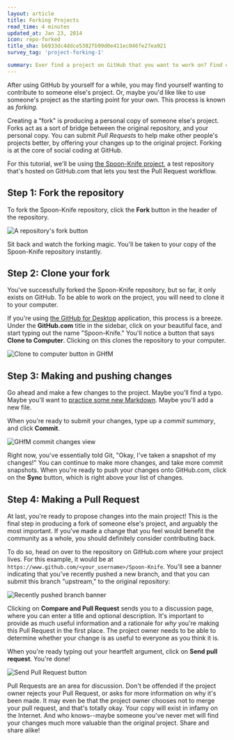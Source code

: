 ```yaml
---
layout: article
title: Forking Projects
read_time: 4 minutes
updated_at: Jan 23, 2014
icon: repo-forked
title_sha: b6933dc4ddce5382fb99d0e411ec046fe27ea921
survey_tag: 'project-forking-1'

summary: Ever find a project on GitHub that you want to work on? Find out how you can contribute with Forking.
---
```

<a id="contributing" title="Contributing to a project" class="toc-item"></a>
After using GitHub by yourself for a while, you may find yourself wanting to contribute to someone else's project. Or, maybe you'd like like to use someone's project as the starting point for your own. This process is known as *forking.*

Creating a "fork" is producing a personal copy of someone else's project. Forks act as a sort of bridge between the original repository, and your personal copy. You can submit *Pull Requests* to help make other people's projects better, by offering your changes up to the original project. Forking is at the core of social coding at GitHub.

For this tutorial, we'll be using [the Spoon-Knife project](https://github.com/octocat/Spoon-Knife), a test repository that's hosted on GitHub.com that lets you test the Pull Request workflow.

<a id="step-1" title="Step 1: Fork the repository" class="toc-item"></a>
## Step 1: Fork the repository

To fork the Spoon-Knife repository, click the **Fork** button in the header of the repository.

![A repository's fork button](https://github-images.s3.amazonaws.com/help/bootcamp/Bootcamp-Fork.png)

Sit back and watch the forking magic. You'll be taken to your copy of the Spoon-Knife repository instantly.

<a id="step-2" title="Step 2: Clone your fork" class="toc-item"></a>
## Step 2: Clone your fork

You've successfully forked the Spoon-Knife repository, but so far, it only exists on GitHub. To be able to work on the project, you will need to clone it to your computer.

If you're using [the GitHub for Desktop](http://guides.github.com/overviews/desktop) application, this process is a breeze. Under the **GitHub.com** title in the sidebar, click on your beautiful face, and start typing out the name "Spoon-Knife." You'll notice a button that says **Clone to Computer**. Clicking on this clones the repository to your computer.

![Clone to computer button in GHfM](https://github-images.s3.amazonaws.com/mac/sync/ghfm_clone_repo_locally.png)

<a id="step-3" title="Step 3: Making and pushing changes" class="toc-item"></a>
## Step 3: Making and pushing changes

Go ahead and make a few changes to the project. Maybe you'll find a typo. Maybe you'll want to [practice some new Markdown](http://guides.github.com/overviews/mastering-markdown/). Maybe you'll add a new file.

When you're ready to submit your changes, type up a *commit summary*, and click **Commit**.

![GHfM commit changes view](https://github-images.s3.amazonaws.com/mac/changes/changes-view-20130108-143933.jpg)

Right now, you've essentially told Git, "Okay, I've taken a snapshot of my changes!" You can continue to make more changes, and take more commit snapshots. When you're ready to push your changes onto GitHub.com, click on the **Sync** button, which is right above your list of changes.

<a id="step-4" title="Step 4: Making a Pull Request" class="toc-item"></a>
## Step 4: Making a Pull Request

At last, you're ready to propose changes into the main project! This is the final step in producing a fork of someone else's project, and arguably the most important. If you've made a change that you feel would benefit the community as a whole, you should definitely consider contributing back.

To do so, head on over to the repository on GitHub.com where your project lives. For this example, it would be at `https://www.github.com/<your_username>/Spoon-Knife`. You'll see a banner indicating that you've recently pushed a new branch, and that you can submit this branch "upstream," to the original repository:

![Recently pushed branch banner](https://github-images.s3.amazonaws.com/help/pull_requests/recently_pushed_branch.png)

Clicking on **Compare and Pull Request** sends you to a discussion page, where you can enter a title and optional description. It's important to provide as much useful information and a rationale for *why* you're making this Pull Request in the first place. The project owner needs to be able to determine whether your change is as useful to everyone as you think it is.

When you're ready typing out your heartfelt argument, click on **Send pull request**. You're done!

![Send Pull Request button](https://github-images.s3.amazonaws.com/help/pull_requests/pullrequest-send.png)

Pull Requests are an area for discussion. Don't be offended if the project owner rejects your Pull Request, or asks for more information on why it's been made. It may even be that the project owner chooses not to merge your pull request, and that's totally okay. Your copy will exist in infamy on the Internet. And who knows--maybe someone you've never met will find your changes much more valuable than the original project. Share and share alike!
